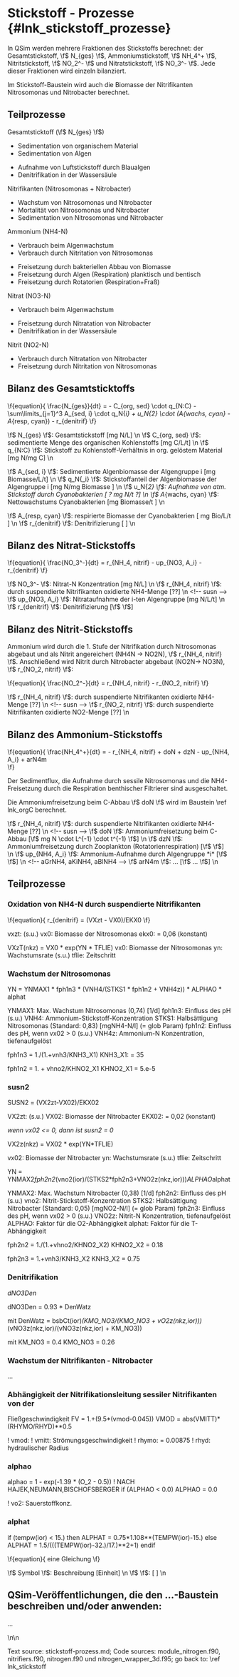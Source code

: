 Stickstoff - Prozesse {#lnk_stickstoff_prozesse}
===================== 

In QSim werden mehrere Fraktionen des Stickstoffs berechnet: der 
Gesamtstickstoff, \f$ N_{ges} \f$, Ammoniumstickstoff, \f$ NH_4^+ \f$, 
Nitritstickstoff, \f$ NO_2^- \f$ und Nitratstickstoff, \f$ NO_3^- \f$.
Jede dieser Fraktionen wird einzeln bilanziert.

Im Stickstoff-Baustein wird auch die Biomasse der Nitrifikanten Nitrosomonas
und Nitrobacter berechnet. 

## Teilprozesse ##
Gesamtsticktoff (\f$ N_{ges} \f$)

* Sedimentation von organischem Material
* Sedimentation von Algen
<!-- * Ammoniumstickstofffluss in bzw. aus dem Sediment
* Nitratstickstofffluss in bzw. aus dem Sediment -->
* Aufnahme von Luftstickstoff durch Blaualgen
* Denitrifikation in der Wassersäule

Nitrifikanten (Nitrosomonas + Nitrobacter)

* Wachstum von Nitrosomonas und Nitrobacter
* Mortalität von Nitrosomonas und Nitrobacter
* Sedimentation von Nitrosomonas und Nitrobacter

Ammonium (NH4-N)

* Verbrauch beim Algenwachstum
* Verbrauch durch Nitritation von Nitrosomonas
<!-- * Fluss in bzw. aus dem Sediment -->
<!-- * Umsatz durch Biofilme auf Makrophyten -->
* Freisetzung durch bakteriellen Abbau von Biomasse
* Freisetzung durch Algen (Respiration) planktisch und bentisch
* Freisetzung durch Rotatorien (Respiration+Fraß)
<!-- * Freisetzung durch Muscheln (Respiration+Fraß) -->

Nitrat (NO3-N)

* Verbrauch beim Algenwachstum
<!-- * Fluss in bzw. aus dem Sediment -->
<!-- * Umsatz durch Biofilme auf Makrophyten -->
* Freisetzung durch Nitratation von Nitrobacter
* Denitrifikation in der Wassersäule

Nitrit (NO2-N)

* Verbrauch durch Nitratation von Nitrobacter
* Freisetzung durch Nitritation von Nitrosomonas
<!-- * Umsatz durch Biofilme auf Makrophyten -->


<!-- Sauerstoffverbrauch

* O2-Verbrauch durch Nitrifikation NH4N -> NO2N -> NO3N -->
<!-- #mf: den Verbrauch von O2 würde ich im Baustein O2 beschreiben, weil es 
in die O2-Bilanz mit eingeht -->


## Bilanz des Gesamtsticktoffs ##

\f{equation}{ 
  \frac{N_{ges}}{dt} = - C_{org, sed} \cdot q_{N:C} - 
  \sum\limits_{j=1}^3 A_{sed, i} \cdot q_N{_i} +
  u_N{_2} \cdot (A_{wachs, cyan} - A_{resp, cyan}) - r_{denitrif} 
\f}
<!-- nicht mehr enthalten: Sediment-Flux, Verlust durch 
Konsum benthischer Filtrierer, Aufnahme durch benth. 
Algen -->

<!-- Einheiten in der folgenden Liste sind noch nicht geprüft --> 
\f$ N_{ges} \f$:   Gesamtstickstoff [mg N/L] \n
\f$ C_{org, sed} \f$: sedimentierte Menge des organischen Kohlenstoffs   [mg C/L/t] \n
\f$ q_{N:C} \f$: Stickstoff zu Kohlenstoff-Verhältnis in org. gelöstem Material [mg N/mg C] \n
<!-- N:C oder C:N-Verhältnis? molar oder Masse? -->
\f$ A_{sed, i} \f$:  Sedimentierte Algenbiomasse der Algengruppe i  [mg Biomasse/L/t] \n
\f$ q_N{_i} \f$: Stickstoffanteil der Algenbiomasse der Algengruppe i   [mg N/mg Biomasse ] \n
\f$ u_N{_2} \f$:  Aufnahme von atm. Stickstoff durch Cyanobakterien  [ ? mg N/t ?] \n
\f$ A_{wachs, cyan} \f$: Nettowachstums Cyanobakterien   [mg Biomasse/t ] \n
<!-- integriertes Wachstum; Änderung der Cyanos im Zeitschritt -->
\f$ A_{resp, cyan} \f$: respirierte Biomasse der Cyanobakterien  [ mg Bio/L/t ] \n
\f$ r_{denitrif} \f$:  Denitrifizierung  [ ] \n
<!-- letzte drei noch durch Formelzeichen ersetzen -->


## Bilanz des Nitrat-Stickstoffs 
\f{equation}{ 
  \frac{NO_3^-}{dt} = r_{NH_4, nitrif} - up_{NO3, A_i} - r_{denitrif} 
\f}

<!-- vno3t = vno3(ior) + SUSN2 + PflN2 + hJNO3(mstr,ior) * tflie/Tiefe(ior) 
             - algN3m - dNO3Den
bzw.
vno3t = vno3(ior) + SUSN(ior) + PFLN1 + hJNO3(mstr,ior) * tflie/Tiefe(ior) 
             - algN3m - dNO3Den-->
<!-- PFLN1/PFLN2, hJNO3 sind ausgeschaltet --> 			 

\f$ NO_3^- \f$: Nitrat-N Konzentration [mg N/L] \n
\f$ r_{NH_4, nitrif} \f$: durch suspendierte Nitrifikanten oxidierte NH4-Menge [??] \n <!-- susn -->
\f$ up_{NO3, A_i} \f$:  Nitrataufnahme der i-ten Algengruppe [mg N/L/t] \n
\f$ r_{denitrif} \f$: Denitrifizierung [\f$  \f$] <!-- dNO3Den -->


## Bilanz des Nitrit-Stickstoffs 
Ammonium wird durch die 1. Stufe der Nitrifikation durch Nitrosomonas abgebaut 
und als Nitrit angereichert (NH4N -> NO2N), \f$ r_{NH_4, nitrif} \f$. 
Anschließend wird Nitrit durch Nitrobacter abgebaut (NO2N-> NO3N), 
\f$ r_{NO_2, nitrif} \f$:

\f{equation}{ \frac{NO_2^-}{dt} = r_{NH_4, nitrif} - r_{NO_2, nitrif} \f}

<!-- vno2t = vno2(ior) + susn(ior) + PFLN1 - susN2 - PfLN2 -->

\f$ r_{NH_4, nitrif} \f$: durch suspendierte Nitrifikanten oxidierte NH4-Menge [??] \n <!-- susn -->
\f$ r_{NO_2, nitrif} \f$: durch suspendierte Nitrifikanten oxidierte NO2-Menge [??] \n <!-- susn2 -->


## Bilanz des Ammonium-Stickstoffs
\f{equation}{ 
  \frac{NH_4^+}{dt} = - r_{NH_4, nitrif} + doN + dzN - up_{NH4, A_i} + arN4m  
\f}

<!-- NH4t = - susN(ior) + hJNH4(mstr,ior) * tFlie/Tiefe(ior) - pflN1 
         + doN(ior) + dzN + ddrN - aGrNH4(ior) - aKiNH4(ior) - aBlNH4(ior) 
		 + arN4m -->

Der Sedimentflux, die Aufnahme durch sessile Nitrosomonas und die NH4-Freisetzung 
durch die Respiration benthischer Filtrierer sind ausgeschaltet.		 

Die Ammoniumfreisetzung beim C-Abbau \f$ doN \f$ wird im Baustein \ref lnk_orgC 
berechnet.
<!-- #mf: beizeiten Link zu entsprechender Stelle orgC-Doku einfügen 
(zu orgC statt lnk_orgC) -->

\f$ r_{NH_4, nitrif} \f$: durch suspendierte Nitrifikanten oxidierte NH4-Menge [??] \n <!-- susn -->
\f$ doN \f$: Ammoniumfreisetzung beim C-Abbau [\f$ mg N \cdot L^{-1} \cdot t^{-1} \f$] \n
\f$ dzN \f$: Ammoniumfreisetzung durch Zooplankton (Rotatorienrespiration) [\f$  \f$] \n
\f$ up_{NH4, A_i} \f$: Ammonium-Aufnahme durch Algengruppe *i* [\f$  \f$] \n <!-- aGrNH4, aKiNH4, aBlNH4 -->
\f$ arN4m \f$: ... [\f$ ... \f$] \n

<!--
arN4m = nresgz(1) + nreskz(1) + nresbz(1)  \n
! = respiriertes NH4? woher kommt der Wert? 
+ warum steckt das dann nicht in NO3-N-Bilanz auch für NO3? -->


## Teilprozesse

### Oxidation von NH4-N durch suspendierte Nitrifikanten
\f{equation}{ r_{denitrif} = (VXzt - VX0)/EKX0 \f}

<!-- susN = (VXzt - VX0)/EKX0 -->

vxzt: (s.u.)
vx0: Biomasse der Nitrosomonas
ekx0: = 0,06 (konstant)

VXzT(nkz) = VX0 * exp(YN * TFLIE)
vx0: Biomasse der Nitrosomonas
yn: Wachstumsrate (s.u.)
tflie: Zeitschritt


### Wachstum der Nitrosomonas
YN = YNMAX1 * fph1n3 * (VNH4/(STKS1 * fph1n2 + VNH4z)) * ALPHAO * alphat
	  
YNMAX1: Max. Wachstum Nitrosomonas (0,74) [1/d]
fph1n3: Einfluss des pH (s.u.)
VNH4: Ammonium-Stickstoff-Konzentration
STKS1: Halbsättigung Nitrosomonas (Standard: 0,83) [mgNH4-N/l] (= glob Param)
fph1n2: Einfluss des pH, wenn vx02 > 0 (s.u.) 
VNH4z: Ammonium-N Konzentration, tiefenaufgelöst

fph1n3 = 1./(1.+vnh3/KNH3_X1)
KNH3_X1: = 35

fph1n2 = 1. + vhno2/KHNO2_X1
KHNO2_X1 = 5.e-5

### susn2
SUSN2 = (VX2zt-VX02)/EKX02

VX2zt: (s.u.)
VX02: Biomasse der Nitrobacter
EKX02: = 0,02 (konstant)

*wenn vx02 <= 0, dann ist susn2 = 0*

VX2z(nkz) = VX02 * exp(YN*TFLIE) 

vx02: Biomasse der Nitrobacter
yn: Wachstumsrate (s.u.)
tflie: Zeitschritt

YN = YNMAX2*fph2n2*(vno2(ior)/(STKS2*fph2n3+VNO2z(nkz,ior)))*ALPHAO*alphat

YNMAX2: Max. Wachstum Nitrobacter (0,38) [1/d]
fph2n2: Einfluss des pH (s.u.)
vno2: Nitrit-Stickstoff-Konzentration
STKS2: Halbsättigung Nitrobacter (Standard: 0,05) [mgNO2-N/l] (= glob Param)
fph2n3: Einfluss des pH, wenn vx02 > 0 (s.u.) 
VNO2z: Nitrit-N Konzentration, tiefenaufgelöst
ALPHAO: Faktor für die O2-Abhängigkeit
alphat: Faktor für die T-Abhängigkeit

fph2n2 = 1./(1.+vhno2/KHNO2_X2)
KHNO2_X2 = 0.18

fph2n3 = 1.+vnh3/KNH3_X2
KNH3_X2 = 0.75


### Denitrifikation

*dNO3Den*

dNO3Den = 0.93 * DenWatz

mit DenWatz = bsbCt(ior)*(KMO_NO3/(KMO_NO3 + vO2z(nkz,ior)))*(vNO3z(nkz,ior)/(vNO3z(nkz,ior) + KM_NO3))

mit 
KM_NO3 =  0.4
KMO_NO3 = 0.26


### Wachstum der Nitrifikanten - Nitrobacter

...



### Abhängigkeit der Nitrifikationsleitung sessiler Nitrifikanten von der
 Fließgeschwindigkeit
FV = 1.+(9.5*(vmod-0.045))
VMOD = abs(VMITT)*(RHYMO/RHYD)**0.5 

! vmod:
! vmitt: Strömungsgeschwindigkeit
! rhymo: = 0.00875
! rhyd: hydraulischer Radius

### alphao
alphao = 1 - exp(-1.39 * (O_2 - 0.5)) ! NACH HAJEK,NEUMANN,BISCHOFSBERGER 
if (ALPHAO < 0.0) ALPHAO = 0.0 

! vo2: Sauerstoffkonz.

### alphat			
if (tempw(ior) < 15.) then 
	ALPHAT = 0.75*1.108**(TEMPW(ior)-15.) 
else
	ALPHAT = 1.5/(((TEMPW(ior)-32.)/17.)**2+1) 
endif
		

\f{equation}{ eine Gleichung \f}

\f$ Symbol \f$:    Beschreibung [Einheit] \n
\f$  \f$:    [ ] \n
 
## QSim-Veröffentlichungen, die den ...-Baustein beschreiben und/oder anwenden: 
...
 

\n\n

Text source: stickstoff-prozess.md; Code sources: module_nitrogen.f90,
nitrifiers.f90, nitrogen.f90 und nitrogen_wrapper_3d.f95; 
go back to: \ref lnk_stickstoff